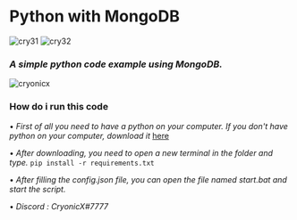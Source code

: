 # Python with MongoDB
![cry31](https://cdn.discordapp.com/attachments/846754982236782593/846904499020234822/745319947395137586.png) ![cry32](https://cdn.discordapp.com/emojis/714547839950389341.png?v=1)

### *A simple python code example using MongoDB.* 


![cryonicx](https://cdn.discordapp.com/attachments/839135788246630482/846913400507727912/unknown.png)


### How do i run this code

 • *First of all you need to have a python on your computer. If you don't have python on your computer, download it* [here](https://www.python.org/downloads/) 

 • *After downloading, you need to open a new terminal in the folder and type.* ```pip install -r requirements.txt```

 • *After filling the config.json file, you can open the file named start.bat and start the script.*

 • *Discord : CryonicX#7777*